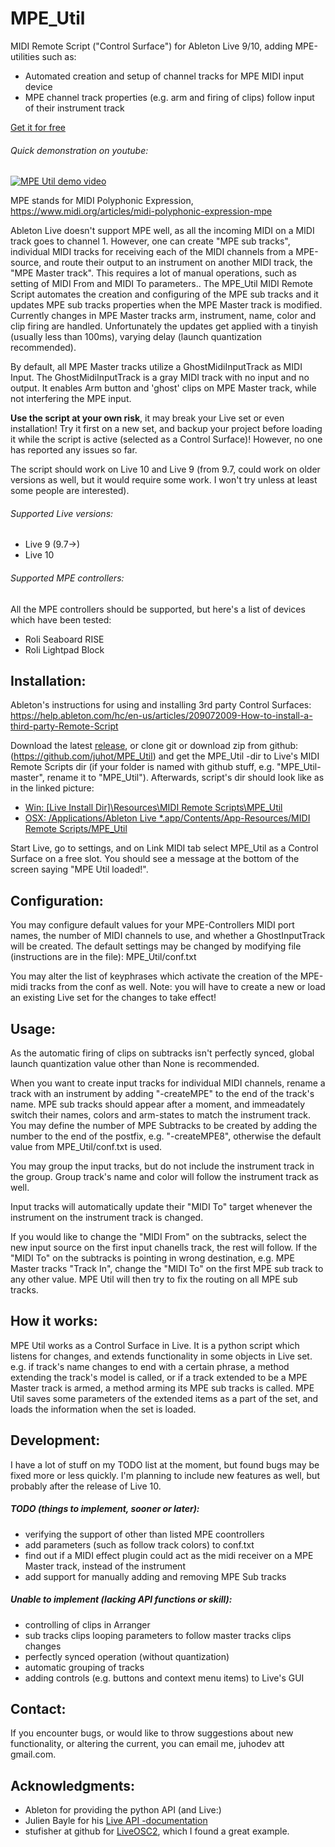 # MPE_Util
MIDI Remote Script ("Control Surface") for Ableton Live 9/10, adding MPE-utilities such as:
* Automated creation and setup of channel tracks for MPE MIDI input device
* MPE channel track properties (e.g. arm and firing of clips) follow input of their instrument track

[Get it for free](https://github.com/juhot/MPE_Util/releases/latest)



###### Quick demonstration on youtube:
[![MPE Util demo video](https://img.youtube.com/vi/Hg0kUVCfxo0/0.jpg)](https://youtu.be/Hg0kUVCfxo0)

MPE stands for MIDI Polyphonic Expression, https://www.midi.org/articles/midi-polyphonic-expression-mpe

Ableton Live doesn't support MPE well, as all the incoming MIDI on a MIDI track goes to channel 1. However, one can
create "MPE sub tracks", individual MIDI tracks for receiving each of the MIDI channels from a MPE-source, and route
their output to an instrument on another MIDI track, the "MPE Master track". This requires a lot of manual
operations, such as setting of MIDI From and MIDI To parameters.. The MPE_Util MIDI Remote Script automates the
creation and configuring of the MPE sub tracks and it updates MPE sub tracks properties when the MPE Master track is
modified. Currently changes in MPE Master tracks arm, instrument, name, color and clip firing are handled.
Unfortunately the updates get applied with a tinyish (usually less than 100ms), varying delay (launch quantization
recommended).

By default, all MPE Master tracks utilize a GhostMidiInputTrack as MIDI Input. The GhostMidiInputTrack is a gray
MIDI track with no input and no output. It enables Arm button and 'ghost' clips on MPE Master track, while not
interfering the MPE input.

__Use the script at your own risk__, it may break your Live set or even installation! Try it first on a new set,
and backup your project before loading it while the script is active (selected as a Control Surface)! However, no
one has reported any issues so far.

The script should work on Live 10 and Live 9 (from 9.7, could work on older versions as well, but it
would require some work. I won't try unless at least some people are interested).

###### Supported Live versions:
* Live 9 (9.7->)
* Live 10

###### Supported MPE controllers:
All the MPE controllers should be supported, but here's a list of devices which have been tested:
* Roli Seaboard RISE
* Roli Lightpad Block

## Installation:
Ableton's instructions for using and installing 3rd party Control Surfaces:
https://help.ableton.com/hc/en-us/articles/209072009-How-to-install-a-third-party-Remote-Script

Download the latest [release](https://github.com/juhot/MPE_Util/releases/latest), or clone git or download zip from
github: (https://github.com/juhot/MPE_Util) and get the MPE_Util -dir to Live's MIDI Remote Scripts dir (if your folder
is named with github stuff, e.g. "MPE_Util-master", rename it to "MPE_Util"). Afterwards, script's dir should
look like as in the linked picture:
* [Win: [Live Install Dir]\Resources\MIDI Remote Scripts\MPE_Util](/img/win_dir.png)
* [OSX: /Applications/Ableton Live *.app/Contents/App-Resources/MIDI Remote Scripts/MPE_Util](/img/osx_dir.png)


Start Live, go to settings, and on Link MIDI tab select MPE_Util as a Control Surface on a free slot. You should see a
message at the bottom of the screen saying "MPE Util loaded!".

## Configuration:
You may configure default values for your MPE-Controllers MIDI port names, the number of MIDI channels to use, and
whether a GhostInputTrack will be created. The default settings may be changed by modifying file (instructions are in
the file):
MPE_Util/conf.txt

You may alter the list of keyphrases which activate the creation of the MPE-midi tracks from the conf as well.
Note: you will have to create a new or load an existing Live set for the changes to take effect!


## Usage:
As the automatic firing of clips on subtracks isn't perfectly synced, global launch quantization value other than None
is recommended.

When you want to create input tracks for individual MIDI channels, rename a track with an instrument by adding
"-createMPE" to the end of the track's name. MPE sub tracks should appear after a moment, and immeadately switch their
names, colors and arm-states to match the instrument track. You may define the number of MPE Subtracks to be created by
adding the number to the end of the postfix, e.g. "-createMPE8", otherwise the default value from MPE_Util/conf.txt is
used.

You may group the input tracks, but do not include the instrument track in the group. Group track's name and color
will follow the instrument track as well.

Input tracks will automatically update their "MIDI To" target whenever the instrument on the instrument track is
changed.

If you would like to change the "MIDI From" on the subtracks, select the new input source on the first input chanells
track, the rest will follow. If the "MIDI To" on the subtracks is pointing in wrong destination, e.g. MPE Master tracks
"Track In", change the "MIDI To" on the first MPE sub track to any other value. MPE Util will then try to fix the
routing on all MPE sub tracks.

## How it works:
MPE Util works as a Control Surface in Live. It is a python script which listens for changes, and extends functionality
in some objects in Live set. e.g. if track's name changes to end with a certain phrase, a method extending the track's
model is called, or if a track extended to be a MPE Master track is armed, a method arming its MPE sub tracks is called.
MPE Util saves some parameters of the extended items as a part of the set, and loads the information when the set is
loaded.


## Development:
I have a lot of stuff on my TODO list at the moment, but found bugs may be fixed more or less quickly. I'm planning to
include new features as well, but probably after the release of Live 10.


##### TODO (things to implement, sooner or later):
* verifying the support of other than listed MPE coontrollers
* add parameters (such as follow track colors) to conf.txt
* find out if a MIDI effect plugin could act as the midi receiver on a MPE Master track, instead of the instrument
* add support for manually adding and removing MPE Sub tracks

##### Unable to implement (lacking API functions or skill):
* controlling of clips in Arranger
* sub tracks clips looping parameters to follow master tracks clips changes
* perfectly synced operation (without quantization)
* automatic grouping of tracks
* adding controls (e.g. buttons and context menu items) to Live's GUI

## Contact:
If you encounter bugs, or would like to throw suggestions about new functionality, or altering the current, you can
email me, juhodev att gmail.com.

## Acknowledgments:
* Ableton for providing the python API (and Live:)
* Julien Bayle for his [Live API -documentation](https://julienbayle.studio/PythonLiveAPI_documentation/Live9.6.xml)
* stufisher at github for [LiveOSC2](https://github.com/stufisher/LiveOSC2), which I found a great example.
